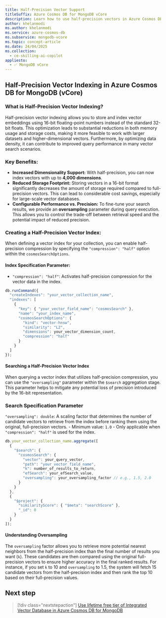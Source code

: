 ```yaml
---
title: Half-Precision Vector Support
titleSuffix: Azure Cosmos DB for MongoDB vCore
description: Learn how to use half-precision vectors in Azure Cosmos DB for MongoDB vCore for more efficient and scalable AI applications.
author: khelanmodi
ms.author: khelanmodi
ms.service: azure-cosmos-db
ms.subservice: mongodb-vcore
ms.topic: concept-article
ms.date: 24/04/2025
ms.collection:
  - ce-skilling-ai-copilot
appliesto:
  - ✅ MongoDB vCore
---
```


## Half-Precision Vector Indexing in Azure Cosmos DB for MongoDB (vCore)

### What is Half-Precision Vector Indexing?

Half-precision vector indexing allows you to store and index vector embeddings using 16-bit floating-point numbers instead of the standard 32-bit floats. This optimization leads to substantial reductions in both memory usage and storage costs, making it more feasible to work with larger datasets and higher-dimensional vectors. Furthermore, by optimizing data density, it can contribute to improved query performance in many vector search scenarios.

### Key Benefits:

* **Increased Dimensionality Support:** With half-precision, you can now index vectors with up to **4,000 dimensions**. 
* **Reduced Storage Footprint:** Storing vectors in a 16-bit format significantly decreases the amount of storage required compared to full-precision vectors. This can lead to considerable cost savings, especially for large-scale vector databases.
* **Configurable Performance vs. Precision:** To fine-tune your search results, we provide an **oversampling** parameter during query execution. This allows you to control the trade-off between retrieval speed and the potential impact of reduced precision.

### Creating a Half-Precision Vector Index:

When defining a vector index for your collection, you can enable half-precision compression by specifying the `"compression": "half"` option within the `cosmosSearchOptions`.

#### Index Specification Parameter:

* `"compression": "half"`: Activates half-precision compression for the vector data in the index.

```javascript
db.runCommand({
  "createIndexes": "your_vector_collection_name",
  "indexes": [
    {
      "key": { "your_vector_field_name": "cosmosSearch" },
      "name": "your_index_name",
      "cosmosSearchOptions": {
        "kind": "vector-hnsw",
        "similarity": "L2",
        "dimensions": your_vector_dimension_count,
        "compression": "half"
      }
    }
  ]
});
```

#### Searching a Half-Precision Vector Index

When querying a vector index that utilizes half-precision compression, you can use the `"oversampling"` parameter within the `$search` aggregation stage. This parameter helps to mitigate any potential loss of precision introduced by the 16-bit representation.

### Search Specification Parameter

`"oversampling": double`: A scaling factor that determines the number of candidate vectors to retrieve from the index before ranking them using the original, full-precision vectors.
    - Minimum value: `1.0`
    - Only applicable when `"compression": "half"` is used for the index.

```javascript
db.your_vector_collection_name.aggregate([
  {
    "$search": {
      "cosmosSearch": {
        "vector": your_query_vector,
        "path": "your_vector_field_name",
        "k": number_of_results_to_return,
        "efSearch": your_efSearch_value,
        "oversampling": your_oversampling_factor // e.g., 1.5, 2.0
      }
    }
  },
  {
    "$project": {
      "similarityScore": { "$meta": "searchScore" },
      "_id": 0
    }
  }
]);
```

#### Understanding Oversampling

The `oversampling` factor allows you to retrieve more potential nearest neighbors from the half-precision index than the final number of results you want (`k`). These candidates are then compared using the original full-precision vectors to ensure higher accuracy in the final ranked results. For instance, if you set `k` to 10 and `oversampling` to 1.5, the system will fetch 15 candidate vectors from the half-precision index and then rank the top 10 based on their full-precision values.

## Next step

> [!div class="nextstepaction"]
> [Use lifetime free tier of Integrated Vector Database in Azure Cosmos DB for MongoDB](free-tier.md)
